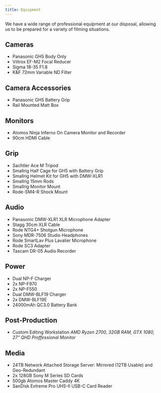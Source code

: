 ```yaml
---
title: Equipment
---
```


We have a wide range of professional equipment at our disposal, allowing us to be prepared for a variety of filming situations.

## Cameras
* Panasonic GH5 Body Only
* Viltrox EF-M2 Focal Reducer
* Sigma 18-35 F1.8
* K&F 72mm Variable ND Filter

## Camera Accessories
* Panasonic GH5 Battery Grip
* Rail Mounted Matt Box

## Monitors
* Atomos Ninja Inferno On Camera Monitor and Recorder
* 90cm HDMI Cable

## Grip
* Sachtler Ace M Tripod
* Smallrig Half Cage for GH5 with Battery Grip
* Smallrig Helmet Kit for GH5 with DMW-XLR1
* Smallrig 15mm Rods
* Smallrig Monitor Mount
* Rode-SM4-R Shock Mount

## Audio
* Panasonic DMW-XLR1 XLR Microphone Adapter
* Stagg 30cm XLR Cable
* Rode NTG4+ Shotgun Microphone
* Sony MDR-7506 Studio Headphones
* Rode SmartLav Plus Lavalier Microphone
* Rode SC3 Adapter
* Tascam DR-05 Audio Recorder

## Power
* Dual NP-F Charger
* 2x NP-F970
* 2x NP-F550
* Dual DMW-BLF19 Charger
* 2x DMW-BLF19E
* 24000mAh QC3.0 Battery Bank

## Post-Production
* Custom Editing Workstation
  *AMD Ryzen 2700, 32GB RAM, GTX 1080, 27" QHD Proffessional Monitor*

## Media
* 24TB Network Attached Storage Server: Mirrored (12TB Usable) and Geo-Redundant
* 2x 128GB Sony M Series SD Cards
* 500gb Atomos Master Caddy 4K
* SanDisk Extreme Pro UHS-II USB-C Card Reader
